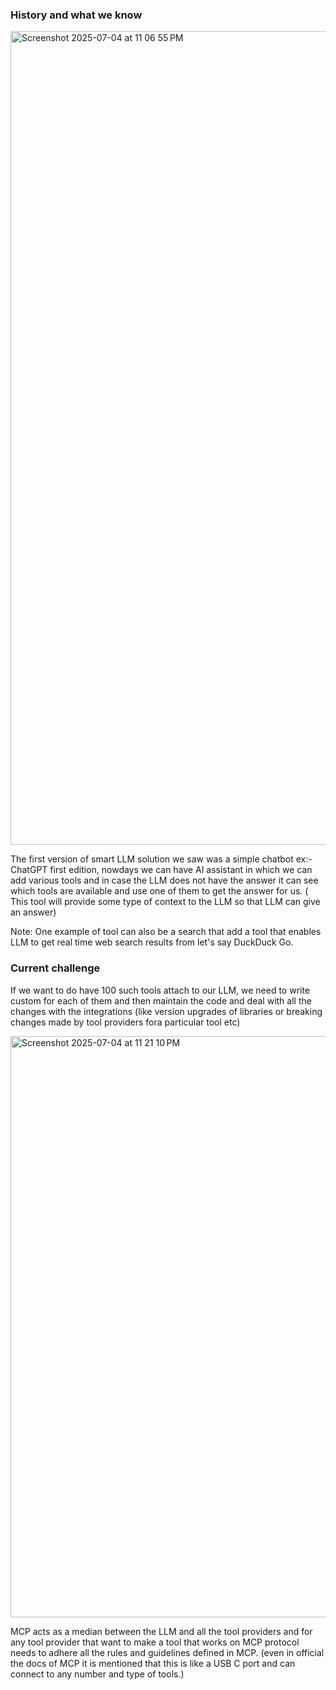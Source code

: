 
### History and what we know
<img width="1302" alt="Screenshot 2025-07-04 at 11 06 55 PM" src="https://github.com/user-attachments/assets/51f96d46-382a-41a7-81e9-5d4563365f7f" />

The first version of smart LLM solution we saw was a simple chatbot ex:- ChatGPT first edition, nowdays we can have AI assistant in which we can add various tools and in case the LLM does not have the answer it can see which tools are available and use one of them to get the answer for us. ( This tool will provide some type of context to the LLM so that LLM can give an answer)

Note: One example of tool can also be a search that add a tool that enables LLM to get real time web search results from let's say DuckDuck Go.

### Current challenge
If we want to do have 100 such tools attach to our LLM, we need to write custom for each of them and then maintain the code and deal with all the changes with the integrations (like version upgrades of libraries or breaking changes made by tool providers fora particular tool etc)

<img width="930" alt="Screenshot 2025-07-04 at 11 21 10 PM" src="https://github.com/user-attachments/assets/163dec8d-5650-43a3-b92a-a3c3fde358e8" />

MCP acts as a median between the LLM and all the tool providers and for any tool provider that want to make a tool that works on MCP protocol needs to adhere all the rules and guidelines defined in MCP. (even in official the docs of MCP it is mentioned that this is like a USB C port and can connect to any number and type of tools.)
